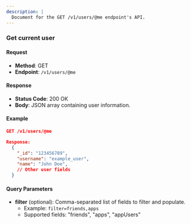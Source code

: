 ```yaml
---
description: |
  Document for the GET /v1/users/@me endpoint's API.
---
```


### Get current user

#### Request

- **Method**: GET
- **Endpoint**: `/v1/users/@me`

#### Response

- **Status Code**: 200 OK
- **Body**: JSON array containing user information.

#### Example

```json
GET /v1/users/@me

Response:
  {
    "_id": "123456789",
    "username": "example_user",
    "name": "John Doe",
    // Other user fields
  }
```

#### Query Parameters

- **filter** (optional): Comma-separated list of fields to filter and populate.
  - Example: `filter=friends,apps`
  - Supported fields: "friends", "apps", "appUsers"
